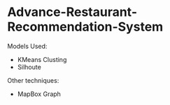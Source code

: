 # Advance-Restaurant-Recommendation-System 

Models Used:
- KMeans Clusting
- Silhoute

Other techniques:
- MapBox Graph
